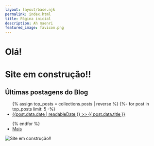 ```yaml
---
layout: layout/base.njk
permalink: index.html
title: Página inicial
description: Ah maenri
featured_image: favicon.png
---
```

# Olá!
<h1>Site em construção!!</h1>

## Últimas postagens do Blog
<div id="recentpostlistdiv">
    <ul>
        {% assign top_posts = collections.posts | reverse %}
            {%- for post in top_posts limit: 5 -%}
                <li><a href="{{ post.data.permalink }}">{{post.data.date | readableDate }} >> {{ post.data.title }} </a></li>
    </ul>
    <ul>
        {% endfor %}<li class="moreposts"><a href="blog.html">Mais</a></li>
    </ul>
</div>

![Site em construção!!](../images/favicon.png)